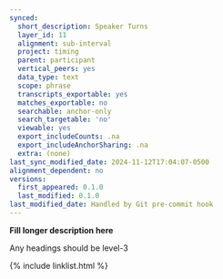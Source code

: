 ```yaml
---
synced:
  short_description: Speaker Turns
  layer_id: 11
  alignment: sub-interval
  project: timing
  parent: participant
  vertical_peers: yes
  data_type: text
  scope: phrase
  transcripts_exportable: yes
  matches_exportable: no
  searchable: anchor-only
  search_targetable: 'no'
  viewable: yes
  export_includeCounts: .na
  export_includeAnchorSharing: .na
  extra: (none)
last_sync_modified_date: 2024-11-12T17:04:07-0500
alignment_dependent: no
versions:
  first_appeared: 0.1.0
  last_modified: 0.1.0
last_modified_date: Handled by Git pre-commit hook
---
```


**Fill longer description here**

Any headings should be level-3


{% include linklist.html %}
